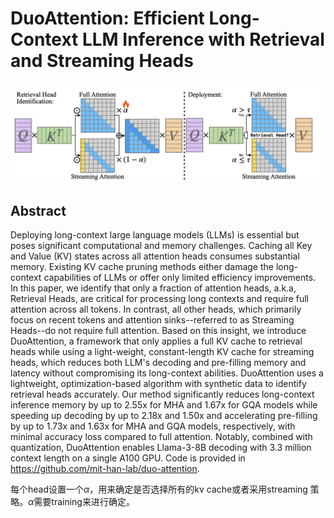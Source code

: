 # DuoAttention: Efficient Long-Context LLM Inference with Retrieval and Streaming Heads

<p align="center">
<img src="duoattention.png" width="600" title="blank">
</p>

## Abstract

Deploying long-context large language models (LLMs) is essential but poses
significant computational and memory challenges. Caching all Key and Value (KV)
states across all attention heads consumes substantial memory. Existing KV
cache pruning methods either damage the long-context capabilities of LLMs or
offer only limited efficiency improvements. In this paper, we identify that
only a fraction of attention heads, a.k.a, Retrieval Heads, are critical for
processing long contexts and require full attention across all tokens. In
contrast, all other heads, which primarily focus on recent tokens and attention
sinks--referred to as Streaming Heads--do not require full attention. Based on
this insight, we introduce DuoAttention, a framework that only applies a full
KV cache to retrieval heads while using a light-weight, constant-length KV
cache for streaming heads, which reduces both LLM's decoding and pre-filling
memory and latency without compromising its long-context abilities.
DuoAttention uses a lightweight, optimization-based algorithm with synthetic
data to identify retrieval heads accurately. Our method significantly reduces
long-context inference memory by up to 2.55x for MHA and 1.67x for GQA models
while speeding up decoding by up to 2.18x and 1.50x and accelerating
pre-filling by up to 1.73x and 1.63x for MHA and GQA models, respectively, with
minimal accuracy loss compared to full attention. Notably, combined with
quantization, DuoAttention enables Llama-3-8B decoding with 3.3 million context
length on a single A100 GPU. Code is provided in
https://github.com/mit-han-lab/duo-attention.

每个head设置一个$\alpha$，用来确定是否选择所有的kv cache或者采用streaming 策略。$\alpha$需要training来进行确定。